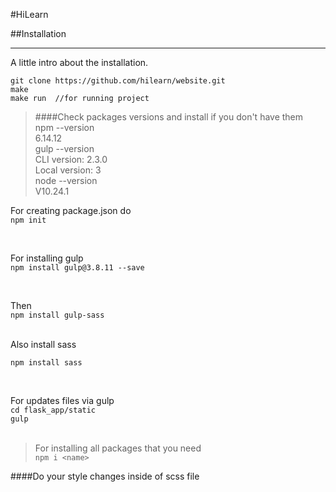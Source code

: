 #HiLearn

##Installation
***
A little intro about the installation.

```
git clone https://github.com/hilearn/website.git
make
make run  //for running project
```



>####Check packages versions and install if you don't have them  <br>
>npm --version  <br>
6.14.12 <br>
gulp --version <br>
CLI version: 2.3.0 <br>
Local version: 3 <br>
node --version <br>
V10.24.1 <br>



For creating package.json do <br>
`npm init`

<br>

For installing gulp <br>
`npm install gulp@3.8.11 --save`

<br>

Then <br>
`npm install gulp-sass`

<br>
Also install sass <br>

`npm install sass`

<br>

For updates files via gulp  <br>
`cd flask_app/static`
<br>
`gulp`
<br>
<br>


>For installing all packages that you need <br>
`npm i <name>` 

####Do your style changes inside of scss file
